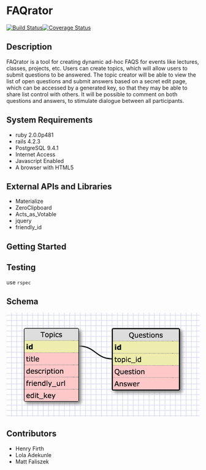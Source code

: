 # FAQrator

[![Build Status](https://travis-ci.org/chi-dragonflies-2015/FAQrator.svg?branch=setup)](https://travis-ci.org/chi-dragonflies-2015/FAQrator)[![Coverage Status](https://coveralls.io/repos/chi-dragonflies-2015/FAQrator/badge.svg?branch=master&service=github)](https://coveralls.io/github/chi-dragonflies-2015/FAQrator?branch=master)

## Description
FAQrator is a tool for creating dynamic ad-hoc FAQS for events like lectures, classes, projects, etc. Users can create topics, which will allow users to submit questions to be answered. The topic creator will be able to view the list of open questions and submit answers based on a secret edit page, which can be accessed by a generated key, so that they may be able to share list control with others. It will be possible to comment on both questions and answers, to stimulate dialogue between all participants.

## System Requirements
* ruby 2.0.0p481
* rails 4.2.3
* PostgreSQL 9.4.1
* Internet Access
* Javascript Enabled
* A browser with HTML5

## External APIs and Libraries
* Materialize
* ZeroClipboard
* Acts_as_Votable
* jquery
* friendly_id
## Getting Started

## Testing
use ```rspec```
## Schema
![Initial Schema](/initial_schema.png "initial schema")

## Contributors
* Henry Firth
* Lola Adekunle
* Matt Faliszek
